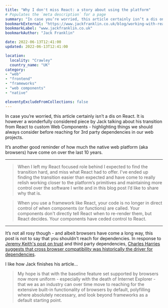 ```yaml
---
title: "Why I don't miss React: a story about using the platform"
# Populates the `meta description` for a page
summary: "In case you’re worried, this article certainly isn’t a dis on React. It is however a wonderfully considered piece by Jack talking about his transition from React to custom Web Components."
bookmarkExternal: "https://www.jackfranklin.co.uk/blog/working-with-react-and-the-web-platform/"
bookmarkLabel: "www.jackfranklin.co.uk"
bookmarkAuthor: "Jack Franklin"

date: 2022-06-13T12:41:00
updated: 2022-06-13T12:41:00

location:
  locality: "Crawley"
  country_name: "UK"
category:
- "web"
- "frontend"
- "frameworks"
- "web components"
- "native"

eleventyExcludeFromCollections: false
---
```


In case you’re worried, this article certainly isn’t a dis on React. It is however a wonderfully considered piece by Jack talking about his transition from React to custom Web Components - highlighting things we should always consider before reaching for 3rd party dependencies in our web projects.

It’s another good reminder of how much the native web platform (aka browsers) have come on over the last 10 years.

---

> When I left my React focused role behind I expected to find the transition hard, and miss what React had to offer. I've ended up finding the transition easier than expected and have come to really relish working closer to the platform’s primitives and maintaining more control over the software I write and in this blog post I’d like to share why that is.

> When you use a framework like React, your code is no longer in direct control of when components (or functions) are called. Your components don't directly tell React when to re-render them, but React decides. Your components have ceded control to React.

---

It’s not all rosy though - and albeit browsers have come a long way, this post is not to say that you shouldn't reach for dependencies. In response to [Jeremy Keith's post on trust](https://adactio.com/journal/19021) and third party dependencies, [Charles Harries suggests that cross browser compatibility was historically the driver for dependencies](https://charlesharri.es/stream/libraries-over-browser-features).

I like how Jack finishes his article&hellip;

> My hope is that with the baseline feature set supported by browsers now more uniform - especially with the death of Internet Explorer - that we as an industry can over time move to reaching for the extensive built-in functionality of browsers by default, polyfilling where absolutely necessary, and look beyond frameworks as a default starting point.
